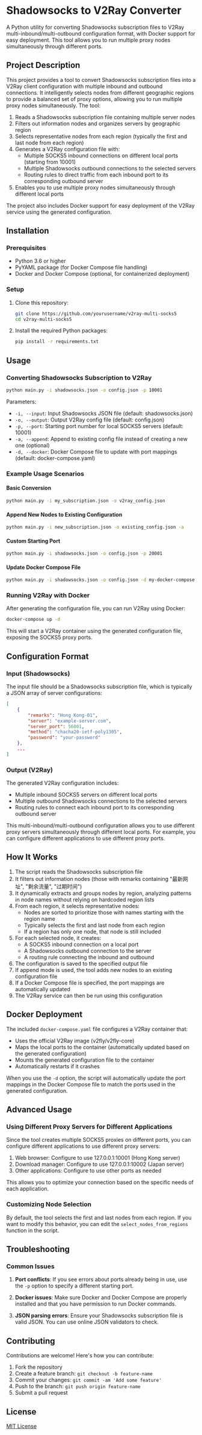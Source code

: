# Shadowsocks to V2Ray Converter

A Python utility for converting Shadowsocks subscription files to V2Ray multi-inbound/multi-outbound configuration format, with Docker support for easy deployment. This tool allows you to run multiple proxy nodes simultaneously through different ports.

## Project Description

This project provides a tool to convert Shadowsocks subscription files into a V2Ray client configuration with multiple inbound and outbound connections. It intelligently selects nodes from different geographic regions to provide a balanced set of proxy options, allowing you to run multiple proxy nodes simultaneously. The tool:

1. Reads a Shadowsocks subscription file containing multiple server nodes
2. Filters out information nodes and organizes servers by geographic region
3. Selects representative nodes from each region (typically the first and last node from each region)
4. Generates a V2Ray configuration file with:
   - Multiple SOCKS5 inbound connections on different local ports (starting from 10001)
   - Multiple Shadowsocks outbound connections to the selected servers
   - Routing rules to direct traffic from each inbound port to its corresponding outbound server
5. Enables you to use multiple proxy nodes simultaneously through different local ports

The project also includes Docker support for easy deployment of the V2Ray service using the generated configuration.

## Installation

### Prerequisites

- Python 3.6 or higher
- PyYAML package (for Docker Compose file handling)
- Docker and Docker Compose (optional, for containerized deployment)

### Setup

1. Clone this repository:
   ```bash
   git clone https://github.com/yourusername/v2ray-multi-socks5
   cd v2ray-multi-socks5
   ```

2. Install the required Python packages:
   ```bash
   pip install -r requirements.txt
   ```

## Usage

### Converting Shadowsocks Subscription to V2Ray

```bash
python main.py -i shadowsocks.json -o config.json -p 10001
```

Parameters:
- `-i, --input`: Input Shadowsocks JSON file (default: shadowsocks.json)
- `-o, --output`: Output V2Ray config file (default: config.json)
- `-p, --port`: Starting port number for local SOCKS5 servers (default: 10001)
- `-a, --append`: Append to existing config file instead of creating a new one (optional)
- `-d, --docker`: Docker Compose file to update with port mappings (default: docker-compose.yaml)

### Example Usage Scenarios

#### Basic Conversion

```bash
python main.py -i my_subscription.json -o v2ray_config.json
```

#### Append New Nodes to Existing Configuration

```bash
python main.py -i new_subscription.json -o existing_config.json -a
```

#### Custom Starting Port

```bash
python main.py -i shadowsocks.json -o config.json -p 20001
```

#### Update Docker Compose File

```bash
python main.py -i shadowsocks.json -o config.json -d my-docker-compose.yaml
```

### Running V2Ray with Docker

After generating the configuration file, you can run V2Ray using Docker:

```bash
docker-compose up -d
```

This will start a V2Ray container using the generated configuration file, exposing the SOCKS5 proxy ports.

## Configuration Format

### Input (Shadowsocks)

The input file should be a Shadowsocks subscription file, which is typically a JSON array of server configurations:

```json
[
    {
        "remarks": "Hong Kong-01",
        "server": "example-server.com",
        "server_port": 56001,
        "method": "chacha20-ietf-poly1305",
        "password": "your-password"
    },
    ...
]
```

### Output (V2Ray)

The generated V2Ray configuration includes:

- Multiple inbound SOCKS5 servers on different local ports
- Multiple outbound Shadowsocks connections to the selected servers
- Routing rules to connect each inbound port to its corresponding outbound server

This multi-inbound/multi-outbound configuration allows you to use different proxy servers simultaneously through different local ports. For example, you can configure different applications to use different proxy ports.

## How It Works

1. The script reads the Shadowsocks subscription file
2. It filters out information nodes (those with remarks containing "最新网址", "剩余流量", "过期时间")
3. It dynamically extracts and groups nodes by region, analyzing patterns in node names without relying on hardcoded region lists
4. From each region, it selects representative nodes:
   - Nodes are sorted to prioritize those with names starting with the region name
   - Typically selects the first and last node from each region
   - If a region has only one node, that node is still included
5. For each selected node, it creates:
   - A SOCKS5 inbound connection on a local port
   - A Shadowsocks outbound connection to the server
   - A routing rule connecting the inbound and outbound
6. The configuration is saved to the specified output file
7. If append mode is used, the tool adds new nodes to an existing configuration file
8. If a Docker Compose file is specified, the port mappings are automatically updated
9. The V2Ray service can then be run using this configuration

## Docker Deployment

The included `docker-compose.yaml` file configures a V2Ray container that:

- Uses the official V2Ray image (v2fly/v2fly-core)
- Maps the local ports to the container (automatically updated based on the generated configuration)
- Mounts the generated configuration file to the container
- Automatically restarts if it crashes

When you use the `-d` option, the script will automatically update the port mappings in the Docker Compose file to match the ports used in the generated configuration.

## Advanced Usage

### Using Different Proxy Servers for Different Applications

Since the tool creates multiple SOCKS5 proxies on different ports, you can configure different applications to use different proxy servers:

1. Web browser: Configure to use 127.0.0.1:10001 (Hong Kong server)
2. Download manager: Configure to use 127.0.0.1:10002 (Japan server)
3. Other applications: Configure to use other ports as needed

This allows you to optimize your connection based on the specific needs of each application.

### Customizing Node Selection

By default, the tool selects the first and last nodes from each region. If you want to modify this behavior, you can edit the `select_nodes_from_regions` function in the script.

## Troubleshooting

### Common Issues

1. **Port conflicts**: If you see errors about ports already being in use, use the `-p` option to specify a different starting port.

2. **Docker issues**: Make sure Docker and Docker Compose are properly installed and that you have permission to run Docker commands.

3. **JSON parsing errors**: Ensure your Shadowsocks subscription file is valid JSON. You can use online JSON validators to check.

## Contributing

Contributions are welcome! Here's how you can contribute:

1. Fork the repository
2. Create a feature branch: `git checkout -b feature-name`
3. Commit your changes: `git commit -am 'Add some feature'`
4. Push to the branch: `git push origin feature-name`
5. Submit a pull request

## License

[MIT License](LICENSE)